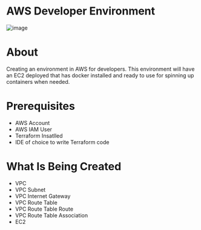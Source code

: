 # AWS Developer Environment
![image](https://github.com/AlonsoBTech/AWS-Project-Developer-Environment/assets/160416175/5b246a3a-34c5-476b-9bc2-531fdefa196d)


# About
Creating an environment in AWS for developers. This environment will have an EC2 deployed that has docker installed
and ready to use for spinning up containers when needed.

# Prerequisites
- AWS Account
- AWS IAM User
- Terraform Insatlled
- IDE of choice to write Terraform code

# What Is Being Created
- VPC
- VPC Subnet
- VPC Internet Gateway
- VPC Route Table
- VPC Route Table Route
- VPC Route Table Association
- EC2

